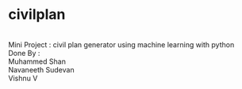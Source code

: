 # civilplan
&nbsp;<br>
Mini Project : civil plan generator using machine learning with python
&nbsp;<br>
Done By :<br>
 Muhammed Shan <br>
 Navaneeth Sudevan <br>
 Vishnu V <br>
